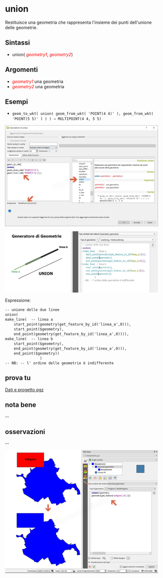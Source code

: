 # union

Restituisce una geometria che rappresenta l'insieme dei punti dell'unione delle geometrie.

## Sintassi

- union( _<span style="color:red;">geometry1</span>_,  _<span style="color:red;">geometry2</span>_)

## Argomenti

*  _<span style="color:red;">geometry1</span>_ una geometria
*  _<span style="color:red;">geometry2</span>_ una geometria

## Esempi

* `geom_to_wkt( union( geom_from_wkt( 'POINT(4 4)' ), geom_from_wkt( 'POINT(5 5)' ) ) ) → MULTIPOINT(4 4, 5 5)`

![](../../img/geometria/union/union1.png)

![](../../img/geometria/union/union3.png)

Espressione:

```
-- unione delle due linee
union( 
make_line(  -- linea a
	start_point(geometry(get_feature_by_id('linea_a',0))), 
	start_point($geometry),
	end_point(geometry(get_feature_by_id('linea_a',0)))),
make_line(  -- linea b
	start_point($geometry), 
	end_point(geometry(get_feature_by_id('linea_a',0))),
	end_point($geometry))
				)
-- NB: -- l' ordine delle geometrie è indifferente
```

## prova tu

[Dati e progetto qgz](https://github.com/gbvitrano/HfcQGIS/raw/master/prova_tu/DIFFERENCE.zip)

## nota bene

--

## osservazioni

--

![](../../img/geometria/union/union2.png)

